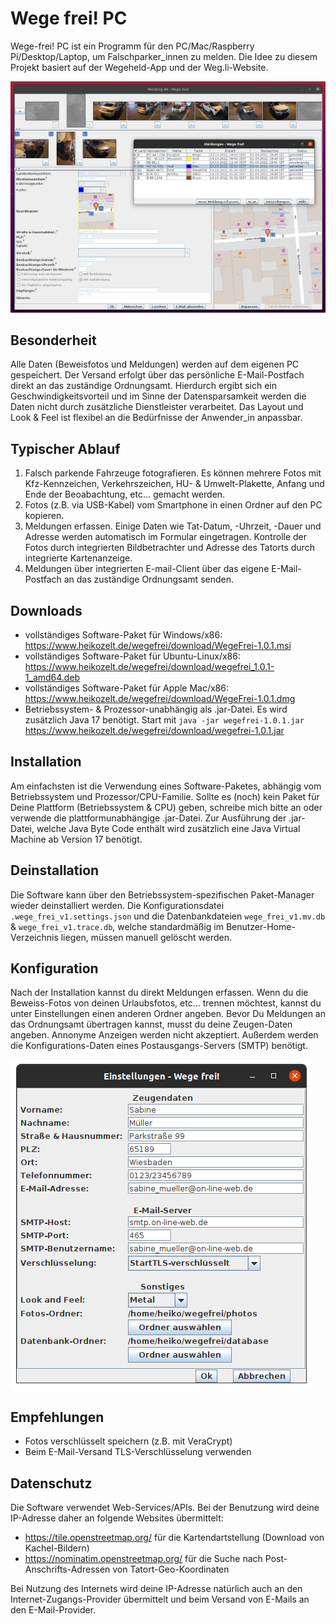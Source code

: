 # Wege frei! PC

Wege-frei! PC ist ein Programm für den PC/Mac/Raspberry Pi/Desktop/Laptop, um Falschparker_innen zu melden. Die Idee zu diesem Projekt basiert auf der Wegeheld-App und der Weg.li-Website.

![Screenshot](doc/screenshot1.png)

## Besonderheit

Alle Daten (Beweisfotos und Meldungen) werden auf dem eigenen PC gespeichert. Der Versand erfolgt über das persönliche E-Mail-Postfach direkt an das zuständige Ordnungsamt. Hierdurch ergibt sich ein Geschwindigkeitsvorteil und im Sinne der Datensparsamkeit werden die Daten nicht durch zusätzliche Dienstleister verarbeitet. Das Layout und Look & Feel ist flexibel an die Bedürfnisse der Anwender_in anpassbar.

## Typischer Ablauf

 1. Falsch parkende Fahrzeuge fotografieren. Es können mehrere Fotos mit Kfz-Kennzeichen, Verkehrszeichen, HU- & Umwelt-Plakette, Anfang und Ende der Beoabachtung, etc... gemacht werden.
 1. Fotos (z.B. via USB-Kabel) vom Smartphone in einen Ordner auf den PC kopieren.
 1. Meldungen erfassen. Einige Daten wie Tat-Datum, -Uhrzeit, -Dauer und Adresse werden automatisch im Formular eingetragen. Kontrolle der Fotos durch integrierten Bildbetrachter und Adresse des Tatorts durch integrierte Kartenanzeige.
 1. Meldungen über integrierten E-mail-Client über das eigene E-Mail-Postfach an das zuständige Ordnungsamt senden.
 
## Downloads

 * vollständiges Software-Paket für Windows/x86:<br />
   https://www.heikozelt.de/wegefrei/download/WegeFrei-1.0.1.msi
 * vollständiges Software-Paket für Ubuntu-Linux/x86:<br />
   https://www.heikozelt.de/wegefrei/download/wegefrei_1.0.1-1_amd64.deb
 * vollständiges Software-Paket für Apple Mac/x86:<br />
   https://www.heikozelt.de/wegefrei/download/WegeFrei-1.0.1.dmg
 * Betriebssystem- & Prozessor-unabhängig als .jar-Datei. Es wird zusätzlich Java 17 benötigt. Start mit `java -jar wegefrei-1.0.1.jar`<br />
   https://www.heikozelt.de/wegefrei/download/wegefrei-1.0.1.jar
 
## Installation

Am einfachsten ist die Verwendung eines Software-Paketes, abhängig vom Betriebssystem und Prozessor/CPU-Familie.
Sollte es (noch) kein Paket für Deine Plattform (Betriebssystem & CPU) geben, schreibe mich bitte an oder verwende die plattformunabhängige .jar-Datei.
Zur Ausführung der .jar-Datei, welche Java Byte Code enthält wird zusätzlich eine Java Virtual Machine ab Version 17 benötigt.

## Deinstallation

Die Software kann über den Betriebssystem-spezifischen Paket-Manager wieder deinstalliert werden.
Die Konfigurationsdatei `.wege_frei_v1.settings.json` und die Datenbankdateien `wege_frei_v1.mv.db` & `wege_frei_v1.trace.db`,
welche standardmäßig im Benutzer-Home-Verzeichnis liegen, müssen manuell gelöscht werden.

## Konfiguration

Nach der Installation kannst du direkt Meldungen erfassen. Wenn du die Beweiss-Fotos von deinen Urlaubsfotos, etc... trennen möchtest, kannst du unter Einstellungen einen anderen Ordner angeben. Bevor Du Meldungen an das Ordnungsamt übertragen kannst, musst du deine Zeugen-Daten angeben. Annonyme Anzeigen werden nicht akzeptiert. Außerdem werden die Konfigurations-Daten eines Postausgangs-Servers (SMTP) benötigt.

![Screenshot Einstellungen](doc/screenshot_settings.png)


## Empfehlungen

 * Fotos verschlüsselt speichern (z.B. mit VeraCrypt)
 * Beim E-Mail-Versand TLS-Verschlüsselung verwenden
 
## Datenschutz

Die Software verwendet Web-Services/APIs. Bei der Benutzung wird deine IP-Adresse daher an folgende Websites übermittelt:
 * https://tile.openstreetmap.org/ für die Kartendartstellung (Download von Kachel-Bildern)
 * https://nominatim.openstreetmap.org/ für die Suche nach Post-Anschrifts-Adressen von Tatort-Geo-Koordinaten

Bei Nutzung des Internets wird deine IP-Adresse natürlich auch an den Internet-Zugangs-Provider übermittelt und beim Versand von E-Mails an den E-Mail-Provider.
